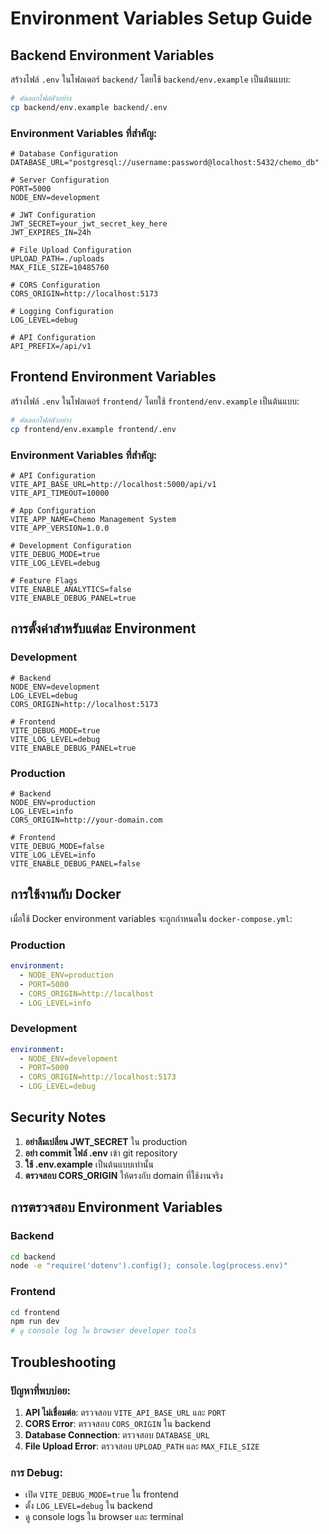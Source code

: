 # Environment Variables Setup Guide

## Backend Environment Variables

สร้างไฟล์ `.env` ในโฟลเดอร์ `backend/` โดยใช้ `backend/env.example` เป็นต้นแบบ:

```bash
# คัดลอกไฟล์ตัวอย่าง
cp backend/env.example backend/.env
```

### Environment Variables ที่สำคัญ:

```env
# Database Configuration
DATABASE_URL="postgresql://username:password@localhost:5432/chemo_db"

# Server Configuration
PORT=5000
NODE_ENV=development

# JWT Configuration
JWT_SECRET=your_jwt_secret_key_here
JWT_EXPIRES_IN=24h

# File Upload Configuration
UPLOAD_PATH=./uploads
MAX_FILE_SIZE=10485760

# CORS Configuration
CORS_ORIGIN=http://localhost:5173

# Logging Configuration
LOG_LEVEL=debug

# API Configuration
API_PREFIX=/api/v1
```

## Frontend Environment Variables

สร้างไฟล์ `.env` ในโฟลเดอร์ `frontend/` โดยใช้ `frontend/env.example` เป็นต้นแบบ:

```bash
# คัดลอกไฟล์ตัวอย่าง
cp frontend/env.example frontend/.env
```

### Environment Variables ที่สำคัญ:

```env
# API Configuration
VITE_API_BASE_URL=http://localhost:5000/api/v1
VITE_API_TIMEOUT=10000

# App Configuration
VITE_APP_NAME=Chemo Management System
VITE_APP_VERSION=1.0.0

# Development Configuration
VITE_DEBUG_MODE=true
VITE_LOG_LEVEL=debug

# Feature Flags
VITE_ENABLE_ANALYTICS=false
VITE_ENABLE_DEBUG_PANEL=true
```

## การตั้งค่าสำหรับแต่ละ Environment

### Development
```env
# Backend
NODE_ENV=development
LOG_LEVEL=debug
CORS_ORIGIN=http://localhost:5173

# Frontend
VITE_DEBUG_MODE=true
VITE_LOG_LEVEL=debug
VITE_ENABLE_DEBUG_PANEL=true
```

### Production
```env
# Backend
NODE_ENV=production
LOG_LEVEL=info
CORS_ORIGIN=http://your-domain.com

# Frontend
VITE_DEBUG_MODE=false
VITE_LOG_LEVEL=info
VITE_ENABLE_DEBUG_PANEL=false
```

## การใช้งานกับ Docker

เมื่อใช้ Docker environment variables จะถูกกำหนดใน `docker-compose.yml`:

### Production
```yaml
environment:
  - NODE_ENV=production
  - PORT=5000
  - CORS_ORIGIN=http://localhost
  - LOG_LEVEL=info
```

### Development
```yaml
environment:
  - NODE_ENV=development
  - PORT=5000
  - CORS_ORIGIN=http://localhost:5173
  - LOG_LEVEL=debug
```

## Security Notes

1. **อย่าลืมเปลี่ยน JWT_SECRET** ใน production
2. **อย่า commit ไฟล์ .env** เข้า git repository
3. **ใช้ .env.example** เป็นต้นแบบเท่านั้น
4. **ตรวจสอบ CORS_ORIGIN** ให้ตรงกับ domain ที่ใช้งานจริง

## การตรวจสอบ Environment Variables

### Backend
```bash
cd backend
node -e "require('dotenv').config(); console.log(process.env)"
```

### Frontend
```bash
cd frontend
npm run dev
# ดู console log ใน browser developer tools
```

## Troubleshooting

### ปัญหาที่พบบ่อย:

1. **API ไม่เชื่อมต่อ**: ตรวจสอบ `VITE_API_BASE_URL` และ `PORT`
2. **CORS Error**: ตรวจสอบ `CORS_ORIGIN` ใน backend
3. **Database Connection**: ตรวจสอบ `DATABASE_URL`
4. **File Upload Error**: ตรวจสอบ `UPLOAD_PATH` และ `MAX_FILE_SIZE`

### การ Debug:
- เปิด `VITE_DEBUG_MODE=true` ใน frontend
- ตั้ง `LOG_LEVEL=debug` ใน backend
- ดู console logs ใน browser และ terminal 